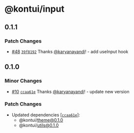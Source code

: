 # @kontui/input

## 0.1.1

### Patch Changes

- [#48](https://github.com/dafundacom/kontui/pull/48)
  [`39f8192`](https://github.com/dafundacom/kontui/commit/39f8192225785210e0c1936633e7bc5f192c4e76)
  Thanks [@karyanayandi](https://github.com/karyanayandi)! - add useInput hook

## 0.1.0

### Minor Changes

- [#10](https://github.com/dafundacom/kontui/pull/10)
  [`ccaa61e`](https://github.com/dafundacom/kontui/commit/ccaa61e0ddb3dcf679d0a21d1c40e3464402a8fe)
  Thanks [@karyanayandi](https://github.com/karyanayandi)! - update new version

### Patch Changes

- Updated dependencies
  [[`ccaa61e`](https://github.com/dafundacom/kontui/commit/ccaa61e0ddb3dcf679d0a21d1c40e3464402a8fe)]:
  - @kontui/theme@0.1.0
  - @kontui/utils@0.1.0
